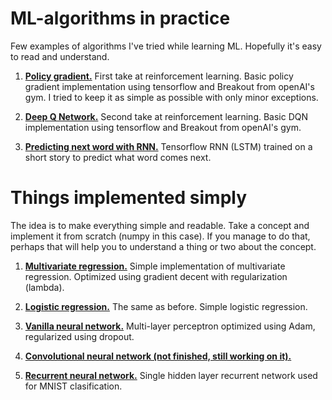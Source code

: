 # ML-algorithms in practice

Few examples of algorithms I've tried while learning ML. Hopefully it's easy to read and understand.

1. [**Policy gradient.**](/Policy_gradient_breakout.py) First take at reinforcement learning. Basic policy gradient implementation using tensorflow and Breakout from openAI's gym. I tried to keep it as simple as possible with only minor exceptions.

2. [**Deep Q Network.**](/DQN_Breakout.py) Second take at reinforcement learning. Basic DQN implementation using tensorflow and Breakout  from openAI's gym.

2. [**Predicting next word with RNN.**](/RNN_predict_next_word.py) Tensorflow RNN (LSTM) trained on a short story to predict what word comes next.


# Things implemented simply

The idea is to make everything simple and readable. Take a concept and implement it from scratch (numpy in this case). If you manage to do that, perhaps that will help you to understand a thing or two about the concept.

1. [**Multivariate regression.**](/Multivariate_regression.py) Simple implementation of multivariate regression. Optimized using gradient decent with regularization (lambda).

2. [**Logistic regression.**](/Logistic_regression.py) The same as before. Simple logistic regression. 

3. [**Vanilla neural network.**](/Neural_network_v2.py) Multi-layer perceptron optimized using Adam, regularized using dropout.

4. [**Convolutional neural network (not finished, still working on it).**](/CNN.py)

5. [**Recurrent neural network.**](/RNN_v1.py) Single hidden layer recurrent network used for MNIST clasification.
